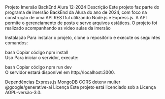 Projeto Imersão BackEnd Alura 12-2024
Descrição
Este projeto faz parte do programa de imersão BackEnd da Alura do ano de 2024, com foco na construção de uma API RESTful utilizando Node.js e Express.js. A API permite o gerenciamento de posts e serve arquivos estáticos. O projeto foi realizado acompanhando
as video aulas da imersão

Instalação
Para instalar o projeto, clone o repositório e execute os seguintes comandos:

bash
Copiar código
npm install  
Uso
Para iniciar o servidor, execute:

bash
Copiar código
npm run dev  
O servidor estará disponível em http://localhost:3000.

Dependências
Express.js
MongoDB
CORS
dotenv
multer
@google/generative-ai
Licença
Este projeto está licenciado sob a Licença AGPL-versão-3.0.
